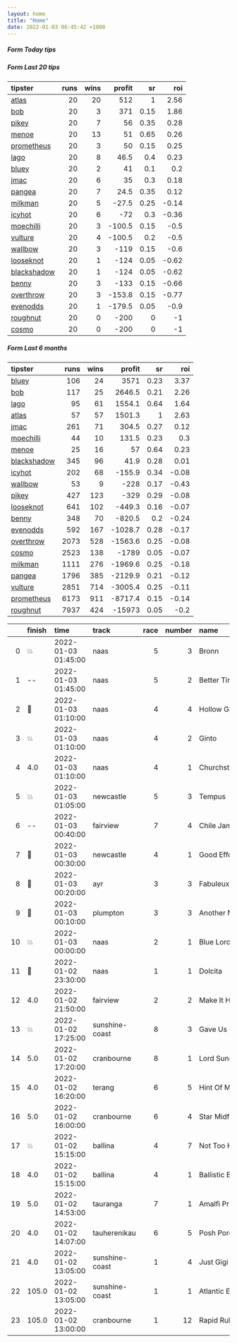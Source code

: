```yaml
---   
layout: home  
title: "Home"   
date: 2022-01-03 06:45:42 +1000  
---   
```



##### Form Today tips   

##### Form Last 20 tips   

| tipster                                                         |   runs |   wins |   profit |   sr |   roi |
|:----------------------------------------------------------------|-------:|-------:|---------:|-----:|------:|
| [atlas](https://mrwayneo.github.io/tips/atlas.html)             |     20 |     20 |    512   | 1    |  2.56 |
| [bob](https://mrwayneo.github.io/tips/bob.html)                 |     20 |      3 |    371   | 0.15 |  1.86 |
| [pikey](https://mrwayneo.github.io/tips/pikey.html)             |     20 |      7 |     56   | 0.35 |  0.28 |
| [menoe](https://mrwayneo.github.io/tips/menoe.html)             |     20 |     13 |     51   | 0.65 |  0.26 |
| [prometheus](https://mrwayneo.github.io/tips/prometheus.html)   |     20 |      3 |     50   | 0.15 |  0.25 |
| [lago](https://mrwayneo.github.io/tips/lago.html)               |     20 |      8 |     46.5 | 0.4  |  0.23 |
| [bluey](https://mrwayneo.github.io/tips/bluey.html)             |     20 |      2 |     41   | 0.1  |  0.2  |
| [jmac](https://mrwayneo.github.io/tips/jmac.html)               |     20 |      6 |     35   | 0.3  |  0.18 |
| [pangea](https://mrwayneo.github.io/tips/pangea.html)           |     20 |      7 |     24.5 | 0.35 |  0.12 |
| [milkman](https://mrwayneo.github.io/tips/milkman.html)         |     20 |      5 |    -27.5 | 0.25 | -0.14 |
| [icyhot](https://mrwayneo.github.io/tips/icyhot.html)           |     20 |      6 |    -72   | 0.3  | -0.36 |
| [moechilli](https://mrwayneo.github.io/tips/moechilli.html)     |     20 |      3 |   -100.5 | 0.15 | -0.5  |
| [vulture](https://mrwayneo.github.io/tips/vulture.html)         |     20 |      4 |   -100.5 | 0.2  | -0.5  |
| [wallbow](https://mrwayneo.github.io/tips/wallbow.html)         |     20 |      3 |   -119   | 0.15 | -0.6  |
| [looseknot](https://mrwayneo.github.io/tips/looseknot.html)     |     20 |      1 |   -124   | 0.05 | -0.62 |
| [blackshadow](https://mrwayneo.github.io/tips/blackshadow.html) |     20 |      1 |   -124   | 0.05 | -0.62 |
| [benny](https://mrwayneo.github.io/tips/benny.html)             |     20 |      3 |   -133   | 0.15 | -0.66 |
| [overthrow](https://mrwayneo.github.io/tips/overthrow.html)     |     20 |      3 |   -153.8 | 0.15 | -0.77 |
| [evenodds](https://mrwayneo.github.io/tips/evenodds.html)       |     20 |      1 |   -179.5 | 0.05 | -0.9  |
| [roughnut](https://mrwayneo.github.io/tips/roughnut.html)       |     20 |      0 |   -200   | 0    | -1    |
| [cosmo](https://mrwayneo.github.io/tips/cosmo.html)             |     20 |      0 |   -200   | 0    | -1    |

##### Form Last 6 months   

| tipster                                                         |   runs |   wins |   profit |   sr |   roi |
|:----------------------------------------------------------------|-------:|-------:|---------:|-----:|------:|
| [bluey](https://mrwayneo.github.io/tips/bluey.html)             |    106 |     24 |   3571   | 0.23 |  3.37 |
| [bob](https://mrwayneo.github.io/tips/bob.html)                 |    117 |     25 |   2646.5 | 0.21 |  2.26 |
| [lago](https://mrwayneo.github.io/tips/lago.html)               |     95 |     61 |   1554.1 | 0.64 |  1.64 |
| [atlas](https://mrwayneo.github.io/tips/atlas.html)             |     57 |     57 |   1501.3 | 1    |  2.63 |
| [jmac](https://mrwayneo.github.io/tips/jmac.html)               |    261 |     71 |    304.5 | 0.27 |  0.12 |
| [moechilli](https://mrwayneo.github.io/tips/moechilli.html)     |     44 |     10 |    131.5 | 0.23 |  0.3  |
| [menoe](https://mrwayneo.github.io/tips/menoe.html)             |     25 |     16 |     57   | 0.64 |  0.23 |
| [blackshadow](https://mrwayneo.github.io/tips/blackshadow.html) |    345 |     96 |     41.9 | 0.28 |  0.01 |
| [icyhot](https://mrwayneo.github.io/tips/icyhot.html)           |    202 |     68 |   -155.9 | 0.34 | -0.08 |
| [wallbow](https://mrwayneo.github.io/tips/wallbow.html)         |     53 |      9 |   -228   | 0.17 | -0.43 |
| [pikey](https://mrwayneo.github.io/tips/pikey.html)             |    427 |    123 |   -329   | 0.29 | -0.08 |
| [looseknot](https://mrwayneo.github.io/tips/looseknot.html)     |    641 |    102 |   -449.3 | 0.16 | -0.07 |
| [benny](https://mrwayneo.github.io/tips/benny.html)             |    348 |     70 |   -820.5 | 0.2  | -0.24 |
| [evenodds](https://mrwayneo.github.io/tips/evenodds.html)       |    592 |    167 |  -1028.7 | 0.28 | -0.17 |
| [overthrow](https://mrwayneo.github.io/tips/overthrow.html)     |   2073 |    528 |  -1563.6 | 0.25 | -0.08 |
| [cosmo](https://mrwayneo.github.io/tips/cosmo.html)             |   2523 |    138 |  -1789   | 0.05 | -0.07 |
| [milkman](https://mrwayneo.github.io/tips/milkman.html)         |   1111 |    276 |  -1969.6 | 0.25 | -0.18 |
| [pangea](https://mrwayneo.github.io/tips/pangea.html)           |   1796 |    385 |  -2129.9 | 0.21 | -0.12 |
| [vulture](https://mrwayneo.github.io/tips/vulture.html)         |   2851 |    714 |  -3005.4 | 0.25 | -0.11 |
| [prometheus](https://mrwayneo.github.io/tips/prometheus.html)   |   6173 |    911 |  -8717.4 | 0.15 | -0.14 |
| [roughnut](https://mrwayneo.github.io/tips/roughnut.html)       |   7937 |    424 | -15973   | 0.05 | -0.2  |

|    | finish            | time                | track          |   race |   number | name               |   odds | tipster            |
|---:|:------------------|:--------------------|:---------------|-------:|---------:|:-------------------|-------:|:-------------------|
|  0 | :boom:            | 2022-01-03 01:45:00 | naas           |      5 |        3 | Bronn              |   2.4  | overthrow,lago     |
|  1 | --                | 2022-01-03 01:45:00 | naas           |      5 |        2 | Better Times Ahead |  51    | overthrow          |
|  2 | :3rd_place_medal: | 2022-01-03 01:10:00 | naas           |      4 |        4 | Hollow Games       |   3    | vulture,milkman    |
|  3 | :boom:            | 2022-01-03 01:10:00 | naas           |      4 |        2 | Ginto              |   2.5  | vulture            |
|  4 | 4.0               | 2022-01-03 01:10:00 | naas           |      4 |        1 | Churchstonewarrior |  26    | evenodds,overthrow |
|  5 | :boom:            | 2022-01-03 01:05:00 | newcastle      |      5 |        3 | Tempus             |   6.5  | pangea             |
|  6 | --                | 2022-01-03 00:40:00 | fairview       |      7 |        4 | Chile Jam          |   0    | vulture            |
|  7 | :3rd_place_medal: | 2022-01-03 00:30:00 | newcastle      |      4 |        1 | Good Effort        |   1.85 | vulture            |
|  8 | :3rd_place_medal: | 2022-01-03 00:20:00 | ayr            |      3 |        3 | Fabuleux Du Clos   |   4.4  | looseknot          |
|  9 | :3rd_place_medal: | 2022-01-03 00:10:00 | plumpton       |      3 |        3 | Another Mystery    |  10    | milkman            |
| 10 | :boom:            | 2022-01-03 00:00:00 | naas           |      2 |        1 | Blue Lord          |   1.45 | overthrow          |
| 11 | :2nd_place_medal: | 2022-01-02 23:30:00 | naas           |      1 |        1 | Dolcita            |   3.9  | overthrow          |
| 12 | 4.0               | 2022-01-02 21:50:00 | fairview       |      2 |        2 | Make It Happen     |   0    | vulture            |
| 13 | :boom:            | 2022-01-02 17:25:00 | sunshine-coast |      8 |        3 | Gave Us Up         |   1.83 | vulture            |
| 14 | 5.0               | 2022-01-02 17:20:00 | cranbourne     |      8 |        1 | Lord Sundowner     |   7.5  | evenodds,moechilli |
| 15 | 4.0               | 2022-01-02 16:20:00 | terang         |      6 |        5 | Hint Of Mint       |   5.5  | pangea             |
| 16 | 5.0               | 2022-01-02 16:00:00 | cranbourne     |      6 |        4 | Star Midfielder    |   2.5  | pangea             |
| 17 | :boom:            | 2022-01-02 15:15:00 | ballina        |      4 |        7 | Not Too Hard       |   1.67 | vulture            |
| 18 | 4.0               | 2022-01-02 15:15:00 | ballina        |      4 |        1 | Ballistic Babe     |   2.6  | looseknot          |
| 19 | 5.0               | 2022-01-02 14:53:00 | tauranga       |      7 |        1 | Amalfi Prince      |   1.45 | vulture            |
| 20 | 4.0               | 2022-01-02 14:07:00 | tauherenikau   |      6 |        5 | Posh Porotene      |   5.5  | looseknot          |
| 21 | 4.0               | 2022-01-02 13:05:00 | sunshine-coast |      1 |        4 | Just Gigi          |   3.8  | vulture            |
| 22 | 105.0             | 2022-01-02 13:05:00 | sunshine-coast |      1 |        1 | Atlantic Eagle     |   0    | overthrow          |
| 23 | 105.0             | 2022-01-02 13:00:00 | cranbourne     |      1 |       12 | Rapid Ruby         |   0    | vulture            |